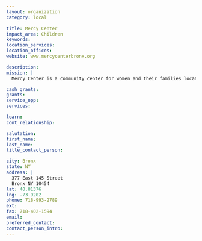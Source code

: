 ```yaml
---
layout: organization
category: local

title: Mercy Center
impact_area: Children
keywords: 
location_services: 
location_offices: 
website: www.mercycenterbronx.org

description: 
mission: |
  Mercy Center is a community center for women and their families located in the Mott Haven section of the South Bronx.  Offering programs and services that empower women to reach their full potential and become agents of change in their families and communities, Mercy Center is truly a place of hope in the midst of a challenging environment.

cash_grants: 
grants: 
service_opp: 
services: 

learn: 
cont_relationship: 

salutation: 
first_name: 
last_name: 
title_contact_person: 

city: Bronx
state: NY
address: |
  377 East 145 Street    
  Bronx NY 10454
lat: 40.81376
lng: -73.9202
phone: 718-993-2789
ext: 
fax: 718-402-1594
email: 
preferred_contact: 
contact_person_intro: 
---
```

